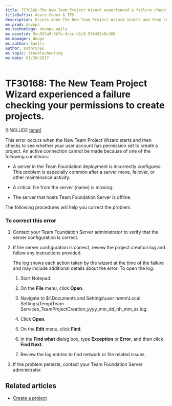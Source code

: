```yaml
---
title: TF30168-The New Team Project Wizard experienced a failure checking your permissions to create projects titleSuffix: Azure Codex & TFS
description: Occurs when the New Team Project Wizard starts and then checks to see whether your user account has permission set to create a project.
ms.prod: devops
ms.technology: devops-agile
ms.assetid: 5ec922a9-9b7a-4ccc-b1c5-5f8432e0c385
ms.manager: douge
ms.author: kaelliauthor: KathrynEE
ms.topic: troubleshooting
ms.date: 01/20/2017
---
```


# TF30168: The New Team Project Wizard experienced a failure checking your permissions to create projects.

[!INCLUDE [temp](../../../_shared/dev15-version-header.md)]

This error occurs when the New Team Project Wizard starts and then checks to see whether your user account has permission set to create a project. An active connection cannot be made because of one of the following conditions:  
  
-   A server in the Team Foundation deployment is incorrectly configured. This problem is especially common after a server move, failover, or other maintenance activity.  
  
-   A critical file from the server {name} is missing.  
  
-   The server that hosts Team Foundation Server is offline.  
  
 The following procedures will help you correct the problem.  
  
### To correct this error  
  
1.  Contact your Team Foundation Server administrator to verify that the server configuration is correct.  
  
2.  If the server configuration is correct, review the project creation log and follow any instructions provided.  
  
     The log shows each action taken by the wizard at the time of the failure and may include additional details about the error. To open the log:  
  
    1.  Start Notepad.  
  
    2.  On the **File** menu, click **Open**.  
  
    3.  Navigate to $:\Documents and Settings\\*user name*\Local Settings\Temp\Team Services_TeamProjectCreation_yyyy_mm_dd_hh_mm_ss.log.  
  
    4.  Click **Open**.  
  
    5.  On the **Edit** menu, click **Find**.  
  
    6.  In the **Find what** dialog box, type **Exception** or **Error**, and then click **Find Next**.  
  
    7.  Review the log entries to find network or file related issues.  
  
3.  If the problem persists, contact your Team Foundation Server administrator.  
  
## Related articles
- [Create a project](../../../../accounts/create-team-project.md)
